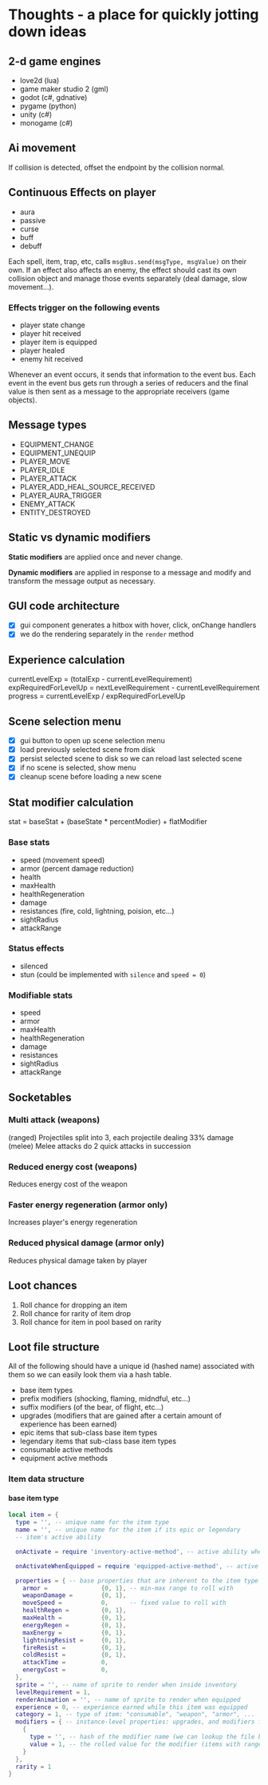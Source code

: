 # Thoughts - a place for quickly jotting down ideas

## 2-d game engines

- love2d (lua)
- game maker studio 2 (gml)
- godot (c#, gdnative)
- pygame (python)
- unity (c#)
- monogame (c#)

## Ai movement

If collision is detected, offset the endpoint by the collision normal.

## Continuous Effects on player

- aura
- passive
- curse
- buff
- debuff

Each spell, item, trap, etc, calls `msgBus.send(msgType, msgValue)` on their own. If an effect also affects an enemy, the effect should cast its own collision object and manage those events separately (deal damage, slow movement...).

### Effects trigger on the following events

- player state change
- player hit received
- player item is equipped
- player healed
- enemy hit received

Whenever an event occurs, it sends that information to the event bus. Each event in the event bus gets run through a series of reducers and the final value is then sent as a message to the appropriate receivers (game objects).

## Message types

- EQUIPMENT_CHANGE
- EQUIPMENT_UNEQUIP
- PLAYER_MOVE
- PLAYER_IDLE
- PLAYER_ATTACK
- PLAYER_ADD_HEAL_SOURCE_RECEIVED
- PLAYER_AURA_TRIGGER
- ENEMY_ATTACK
- ENTITY_DESTROYED

## Static vs dynamic modifiers

**Static modifiers** are applied once and never change.

**Dynamic modifiers** are applied in response to a message and modify and transform the message output as necessary.

## GUI code architecture

- [x] gui component generates a hitbox with hover, click, onChange handlers
- [x] we do the rendering separately in the `render` method

## Experience calculation

currentLevelExp = (totalExp - currentLevelRequirement)
expRequiredForLevelUp = nextLevelRequirement - currentLevelRequirement
progress = currentLevelExp / expRequiredForLevelUp

## Scene selection menu

- [x] gui button to open up scene selection menu
- [x] load previously selected scene from disk
- [x] persist selected scene to disk so we can reload last selected scene
- [x] if no scene is selected, show menu
- [x] cleanup scene before loading a new scene

## Stat modifier calculation

stat = baseStat + (baseState * percentModier) + flatModifier

### Base stats

- speed (movement speed)
- armor (percent damage reduction)
- health
- maxHealth
- healthRegeneration
- damage
- resistances (fire, cold, lightning, poision, etc...)
- sightRadius
- attackRange

### Status effects

- silenced
- stun (could be implemented with `silence` and `speed = 0`)

### Modifiable stats

- speed
- armor
- maxHealth
- healthRegeneration
- damage
- resistances
- sightRadius
- attackRange

## Socketables

### Multi attack (weapons)

(ranged) Projectiles split into 3, each projectile dealing 33% damage
(melee) Melee attacks do 2 quick attacks in succession

### Reduced energy cost (weapons)

Reduces energy cost of the weapon

### Faster energy regeneration (armor only)

Increases player's energy regeneration

### Reduced physical damage (armor only)

Reduces physical damage taken by player

## Loot chances

1. Roll chance for dropping an item
2. Roll chance for rarity of item drop
3. Roll chance for item in pool based on rarity

## Loot file structure

All of the following should have a unique id (hashed name) associated with them so we can easily look them via a hash table.

- base item types
- prefix modifiers (shocking, flaming, midndful, etc...)
- suffix modifiers (of the bear, of flight, etc...)
- upgrades (modifiers that are gained after a certain amount of experience has been earned)
- epic items that sub-class base item types
- legendary items that sub-class base item types
- consumable active methods
- equipment active methods

### Item data structure

#### base item type

```lua
local item = {
  type = '', -- unique name for the item type
  name = '', -- unique name for the item if its epic or legendary
  -- item's active ability

  onActivate = require 'inventory-active-method', -- active ability when right-clicked inside inventory. For equipment it swaps it with the compatible equipment slot. For consumables it will activate the item.

  onActivateWhenEquipped = require 'equipped-active-method', -- active ability when the item is equipped. The ability appears in the hot bar.

  properties = { -- base properties that are inherent to the item type
    armor =               {0, 1}, -- min-max range to roll with
    weaponDamage =        {0, 1},
    moveSpeed =           0,      -- fixed value to roll with
    healthRegen =         {0, 1},
    maxHealth =           {0, 1},
    energyRegen =         {0, 1},
    maxEnergy =           {0, 1},
    lightningResist =     {0, 1},
    fireResist =          {0, 1},
    coldResist =          {0, 1},
    attackTime =          0,
    energyCost =          0,
  },
  sprite = '', -- name of sprite to render when inside inventory
  levelRequirement = 1,
  renderAnimation = '', -- name of sprite to render when equipped
  experience = 0, -- experience earned while this item was equipped
  category = 1, -- type of item: "consumable", "weapon", "armor", ...
  modifiers = { -- instance-level properties: upgrades, and modifiers from magicals, rares, legendaries, ...
    {
      type = '', -- hash of the modifier name (we can lookup the file based on this)
      value = 1, -- the rolled value for the modifier (items with ranges like 1-10)
    }
  },
  rarity = 1
}
```
